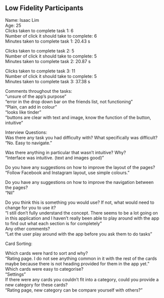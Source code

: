 ## Low Fidelity Participants

Name: Isaac Lim  
Age: 25  
Clicks taken to complete task 1: 6   
Number of click it should take to complete: 6  
Minutes taken to complete task 1: 20.43 s  

Clicks taken to complete task 2: 5  
Number of click it should take to complete: 5  
Minutes taken to complete task 2: 20.87 s  

Clicks taken to complete task 3: 11  
Number of click it should take to complete: 5  
Minutes taken to complete task 3: 37.38 s  

Comments throughout the tasks:  
“unsure of the app’s purpose”  
“error in the drop down bar on the friends list, not functioning”  
“Plain, can add in colour”  
“looks like tinder”  
“buttons are clear with text and image, know the function of the button, intuitive”  

Interview Questions:  
Was there any task you had difficulty with? What specifically was difficult?  
“No. Easy to navigate.”  

Was there anything in particular that wasn’t intuitive? Why?  
“Interface was intuitive. (text and images good)”  

Do you have any suggestions on how to improve the layout of the pages?  
“Follow Facebook and Instagram layout, use simple colours.”  

Do you have any suggestions on how to improve the navigation between the pages?  
“Nil”  

Do you think this is something you would use? If not, what would need to change for you to use it?  
“I still don’t fully understand the concept. There seems to be a lot going on in this application and I haven’t really been able to play around with the app to find out what each section is for completely”  
Any other comments?  
“Let the user play around with the app before you ask them to do tasks”  

Card Sorting:  

Which cards were hard to sort and why?  
“Rating page. I do not see anything common in it with the rest of the cards maybe because there is not heading provided for them in the app yet.”  
Which cards were easy to categorise?  
“Settings”  
If there were any cards you couldn’t fit into a category, could you provide a new category for these cards?  
“Rating page, new category can be compare yourself with others?”  
  
